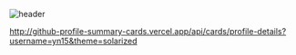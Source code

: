 ![header](https://capsule-render.vercel.app/api?type=cylinder&color=B6DCB6&text=Hello%20🌝%20I'm%20Dongju%20Seo!&fontColor=363636&fontSize=40&animation=twinkling&height=180)


http://github-profile-summary-cards.vercel.app/api/cards/profile-details?username=yn15&theme=solarized
